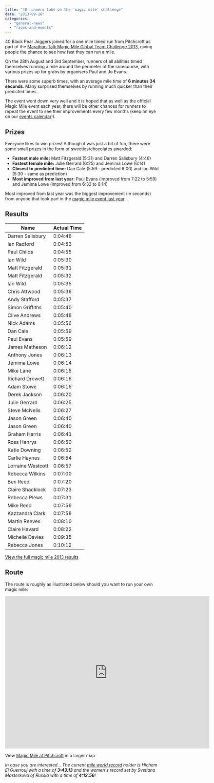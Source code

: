 ```yaml
---
title: "40 runners take on the 'magic mile' challenge"
date: "2013-09-16"
categories: 
  - "general-news"
  - "races-and-events"
---
```


40 Black Pear Joggers joined for a one mile timed run from Pitchcroft as part of the [Marathon Talk Magic Mile Global Team Challenge 2013](http://www.marathontalk.com/challenges/magic_mile.php), giving people the chance to see how fast they can run a mile.

On the 28th August and 3rd September, runners of all abilities timed themselves running a mile around the perimeter of the racecourse, with various prizes up for grabs by organisers Paul and Jo Evans.

There were some superb times, with an average mile time of **6 minutes 34 seconds**. Many surprised themselves by running much quicker than their predicted times.

The event went down very well and it is hoped that as well as the official Magic Mile event each year, there will be other chances for runners to repeat the event to see their improvements every few months (keep an eye on our [events calendar](https://bpj.org.uk/calendar/)!).

## Prizes

Everyone likes to win prizes! Although it was just a bit of fun, there were some small prizes in the form of sweeties/chocolates awarded:

- **Fastest male mile:** Matt Fitzgerald (5:31) and Darren Salisbury (4:46)
- **Fastest female mile:** Julie Gerrard (6:25) and Jemima Lowe (6:14)
- **Closest to predicted time:** Dan Cale (5:59 - predicted 6:00) and Ian Wild (5:30 - same as prediction)
- **Most improved from last year:** Paul Evans (improved from 7:22 to 5:59) and Jemima Lowe (improved from 6:33 to 6:14)

Most improved from last year was the biggest improvement (in seconds) from anyone that took part in the [magic mile event last year](https://bpj.org.uk/magic-mile-challenge-goes-down-well/).

## Results

| Name | Actual Time |
| --- | --- |
| Darren Salisbury | 0:04:46 |
| Ian Radford | 0:04:53 |
| Paul Childs | 0:04:55 |
| Ian Wild | 0:05:30 |
| Matt Fitzgerald | 0:05:31 |
| Matt Fitzgerald | 0:05:32 |
| Ian Wild | 0:05:35 |
| Chris Attwood | 0:05:36 |
| Andy Stafford | 0:05:37 |
| Simon Griffiths | 0:05:40 |
| Clive Andrews | 0:05:48 |
| Nick Adams | 0:05:56 |
| Dan Cale | 0:05:59 |
| Paul Evans | 0:05:59 |
| James Matheson | 0:06:12 |
| Anthony Jones | 0:06:13 |
| Jemima Lowe | 0:06:14 |
| Mike Lane | 0:06:15 |
| Richard Drewett | 0:06:16 |
| Adam Stowe | 0:06:16 |
| Derek Jackson | 0:06:20 |
| Julie Gerrard | 0:06:25 |
| Steve McNelis | 0:06:27 |
| Jason Green | 0:06:40 |
| Jason Green | 0:06:40 |
| Graham Harris | 0:06:41 |
| Ross Henrys | 0:06:50 |
| Katie Downing | 0:06:52 |
| Carlie Haynes | 0:06:54 |
| Lorraine Westcott | 0:06:57 |
| Rebecca Wilkins | 0:07:00 |
| Ben Reed | 0:07:20 |
| Claire Shacklock | 0:07:23 |
| Rebecca Plews | 0:07:31 |
| Mike Reed | 0:07:56 |
| Kazzandra Clark | 0:07:58 |
| Martin Reeves | 0:08:10 |
| Claire Havard | 0:08:22 |
| Michelle Davies | 0:09:35 |
| Rebecca Jones | 0:10:12 |

[View the full magic mile 2013 results](https://docs.google.com/spreadsheet/ccc?key=0Auc-NjG3rSCudF9UUE5aNlMzeFpRUEI4WkRvR3pNQWc#gid=0)

## Route

The route is roughly as illustrated below should you want to run your own magic mile:

<iframe src="https://maps.google.com/maps/ms?msa=0&amp;msid=206649576904226087287.0004e4e05d953c3244b24&amp;ie=UTF8&amp;ll=52.201052,-2.235422&amp;spn=0.009875,0.00597&amp;t=h&amp;output=embed" height="500" width="670" frameborder="0" marginwidth="0" marginheight="0" scrolling="no"></iframe>

  
View [Magic Mile at Pitchcroft](https://maps.google.com/maps/ms?msa=0&msid=206649576904226087287.0004e4e05d953c3244b24&ie=UTF8&ll=52.201052,-2.235422&spn=0.009875,0.00597&t=h&source=embed) in a larger map

_In case you are interested... The current [mile world record](http://en.wikipedia.org/wiki/Mile_run_world_record_progression "Mile run world record progression") holder is Hicham El Guerrouj with a time of **3:43.13** and the women's record set by Svetlana Masterkova of Russia with a time of **4:12.56**!_
